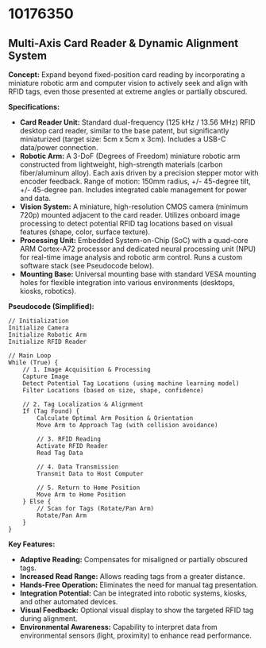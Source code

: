 # 10176350

## Multi-Axis Card Reader & Dynamic Alignment System

**Concept:** Expand beyond fixed-position card reading by incorporating a miniature robotic arm and computer vision to actively seek and align with RFID tags, even those presented at extreme angles or partially obscured.

**Specifications:**

*   **Card Reader Unit:** Standard dual-frequency (125 kHz / 13.56 MHz) RFID desktop card reader, similar to the base patent, but significantly miniaturized (target size: 5cm x 5cm x 3cm). Includes a USB-C data/power connection.
*   **Robotic Arm:**  A 3-DoF (Degrees of Freedom) miniature robotic arm constructed from lightweight, high-strength materials (carbon fiber/aluminum alloy).  Each axis driven by a precision stepper motor with encoder feedback. Range of motion: 150mm radius, +/- 45-degree tilt, +/- 45-degree pan.  Includes integrated cable management for power and data.
*   **Vision System:**  A miniature, high-resolution CMOS camera (minimum 720p) mounted adjacent to the card reader.  Utilizes onboard image processing to detect potential RFID tag locations based on visual features (shape, color, surface texture).
*   **Processing Unit:** Embedded System-on-Chip (SoC) with a quad-core ARM Cortex-A72 processor and dedicated neural processing unit (NPU) for real-time image analysis and robotic arm control.  Runs a custom software stack (see Pseudocode below).
*   **Mounting Base:** Universal mounting base with standard VESA mounting holes for flexible integration into various environments (desktops, kiosks, robotics).

**Pseudocode (Simplified):**

```
// Initialization
Initialize Camera
Initialize Robotic Arm
Initialize RFID Reader

// Main Loop
While (True) {
    // 1. Image Acquisition & Processing
    Capture Image
    Detect Potential Tag Locations (using machine learning model)
    Filter Locations (based on size, shape, confidence)

    // 2. Tag Localization & Alignment
    If (Tag Found) {
        Calculate Optimal Arm Position & Orientation
        Move Arm to Approach Tag (with collision avoidance)

        // 3. RFID Reading
        Activate RFID Reader
        Read Tag Data

        // 4. Data Transmission
        Transmit Data to Host Computer

        // 5. Return to Home Position
        Move Arm to Home Position
    } Else {
        // Scan for Tags (Rotate/Pan Arm)
        Rotate/Pan Arm
    }
}
```

**Key Features:**

*   **Adaptive Reading:**  Compensates for misaligned or partially obscured tags.
*   **Increased Read Range:** Allows reading tags from a greater distance.
*   **Hands-Free Operation:**  Eliminates the need for manual tag presentation.
*   **Integration Potential:**  Can be integrated into robotic systems, kiosks, and other automated devices.
*   **Visual Feedback:** Optional visual display to show the targeted RFID tag during alignment.
*   **Environmental Awareness:** Capability to interpret data from environmental sensors (light, proximity) to enhance read performance.